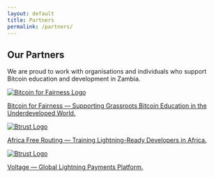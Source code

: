 ```yaml
---
layout: default
title: Partners
permalink: /partners/
---
```


## Our Partners

We are proud to work with organisations and individuals who support Bitcoin education and development in Zambia.

<div class="partners-grid">
  <div class="partner">
    <a href="https://bffbtc.org" target="_blank">
      <img src="/assets/images/bff-logo.png" alt="Bitcoin for Fairness Logo" class="partner-logo" />
      <p>Bitcoin for Fairness — Supporting Grassroots Bitcoin Education in the Underdeveloped World.</p>
    </a>
  </div>

  <div class="partner">
    <a href="https://freerouting.africa/" target="_blank">
      <img src="/assets/images/btrust-logo.png" alt="Btrust Logo" class="partner-logo" />
      <p>Africa Free Routing —  Training Lightning-Ready Developers in Africa.</p>
    </a>
  </div>

<div class="partner">
    <a href="https://www.voltage.cloud/" target="_blank">
      <img src="/assets/images/btrust-logo.png" alt="Btrust Logo" class="partner-logo" />
      <p>Voltage —  Global Lightning Payments Platform.</p>
    </a>
  </div>

  
</div>
